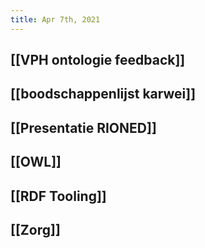 ```yaml
---
title: Apr 7th, 2021
---
```


## [[VPH ontologie feedback]]
## [[boodschappenlijst karwei]]
## [[Presentatie RIONED]]
## [[OWL]]
## [[RDF Tooling]]
## [[Zorg]]
##
